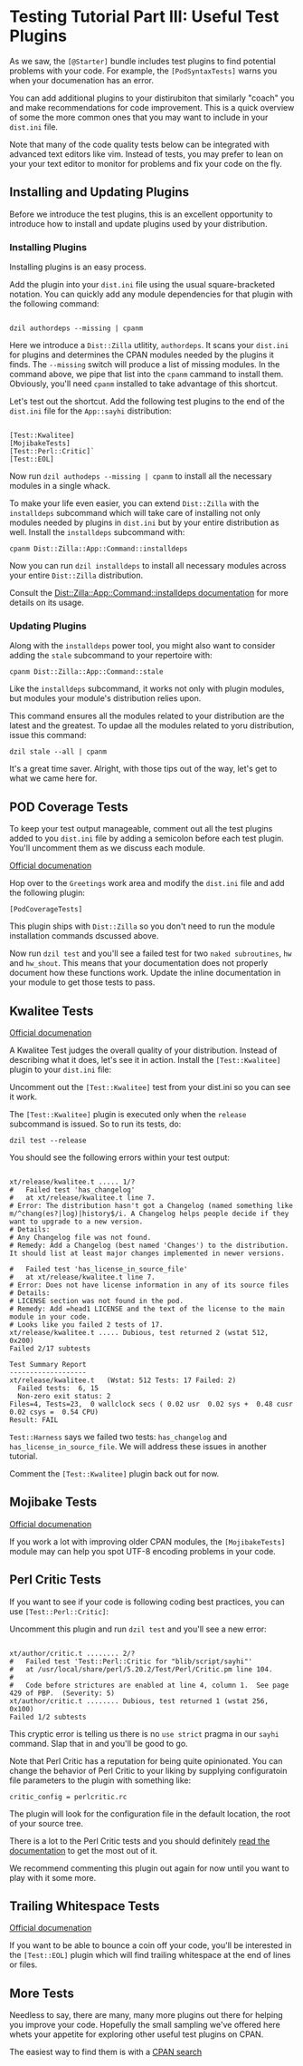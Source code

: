 # Testing Tutorial Part III: Useful Test Plugins

As we saw, the `[@Starter]` bundle includes test plugins to find potential
problems with your code. For example, the `[PodSyntaxTests]` warns you when your
documenation has an error.

You can add additional plugins to your distirubiton that similarly "coach" you
and make recommendations for code improvement. This is a quick overview of some
the more common ones that you may want to include in your `dist.ini` file.

Note that many of the code quality tests below can be integrated with advanced
text editors like vim. Instead of tests, you may prefer to lean on your
your text editor to monitor for problems and fix your code on the fly.

## Installing and Updating Plugins

Before we introduce the test plugins, this is an excellent opportunity to
introduce how to install and update plugins used by your distribution.

### Installing Plugins

Installing plugins is an easy process.

Add the plugin into your `dist.ini` file using the usual square-bracketed
notation. You can quickly add any module dependencies for that plugin with the
following command:

```

dzil authordeps --missing | cpanm

```

Here we introduce a `Dist::Zilla` utlitity, `authordeps`. It scans your
`dist.ini` for plugins and determines the CPAN modules needed by the plugins it
finds. The `--missing` switch will produce a list of missing modules. In the
command above, we pipe that list into the `cpanm` cammand to install them.
Obviously, you'll need `cpanm` installed to take advantage of this shortcut.

Let's test out the shortcut. Add the following test plugins to the end of the
`dist.ini` file for the `App::sayhi` distribution:

```

[Test::Kwalitee]
[MojibakeTests]
[Test::Perl::Critic]`
[Test::EOL]

```

Now run `dzil authodeps --missing | cpanm` to install all the necessary modules
in a single whack.

To make your life even easier, you can extend `Dist::Zilla` with the
`installdeps` subcommand which will take care of installing not only modules
needed by plugins in `dist.ini` but by your entire distribution as well. Install
the `installdeps` subcommand with:

`cpanm Dist::Zilla::App::Command::installdeps`

Now you can run `dzil installdeps` to install all necessary modules across your
entire `Dist::Zilla` distribution.

Consult the
 [Dist::Zilla::App::Command::installdeps documentation](https://metacpan.org/pod/Dist::Zilla::App::Command::installdeps)
for more details on its usage.

### Updating Plugins

Along with the `installdeps` power tool, you might also want to consider adding
the `stale` subcommand to your repertoire with:

`cpanm Dist::Zilla::App::Command::stale`

Like the `installdeps` subcommand, it works not only with plugin modules, but
modules your module's distribution relies upon.

This command ensures all the modules related to your distribution are the latest
and the greatest. To updae all the modules related to yoru distribution, issue
this command:

`dzil stale --all | cpanm`

It's a great time saver. Alright, with those tips out of the way, let's get to
what we came here for.

## POD Coverage Tests

To keep your test output manageable, comment out all the test plugins added to
you `dist.ini` file by adding a semicolon before each test plugin. You'll
uncomment them as we discuss each module.

[Official documenation](https://metacpan.org/pod/Dist::Zilla::Plugin::PodCoverageTests)

Hop over to the `Greetings` work area and modify the `dist.ini` file and add the
following plugin:

`[PodCoverageTests]`

This plugin ships with `Dist::Zilla` so you don't need to run the module
installation commands dscussed above.

Now run `dzil test` and you'll see a failed test for two `naked subroutines`,
`hw` and `hw_shout`. This means that your documentation does not properly
document how these functions work. Update the inline documentation in your
module to get those tests to pass.

## Kwalitee Tests

[Official documenation](https://metacpan.org/pod/Dist::Zilla::Plugin::Test::Kwalitee)

A Kwalitee Test judges the overall quality of your distribution. Instead of
describing what it does, let's see it in action. Install the `[Test::Kwalitee]`
plugin to your `dist.ini` file:

Uncomment out the `[Test::Kwalitee]` test from your dist.ini so you can see it
work.

The `[Test::Kwalitee]` plugin is executed only when the `release` subcommand is issued.
So to run its tests, do:

`dzil test --release`

You should see the following errors within your test output:

```

xt/release/kwalitee.t ..... 1/?
#   Failed test 'has_changelog'
#   at xt/release/kwalitee.t line 7.
# Error: The distribution hasn't got a Changelog (named something like m/^chang(es?|log)|history$/i. A Changelog helps people decide if they want to upgrade to a new version.
# Details:
# Any Changelog file was not found.
# Remedy: Add a Changelog (best named 'Changes') to the distribution. It should list at least major changes implemented in newer versions.

#   Failed test 'has_license_in_source_file'
#   at xt/release/kwalitee.t line 7.
# Error: Does not have license information in any of its source files
# Details:
# LICENSE section was not found in the pod.
# Remedy: Add =head1 LICENSE and the text of the license to the main module in your code.
# Looks like you failed 2 tests of 17.
xt/release/kwalitee.t ..... Dubious, test returned 2 (wstat 512, 0x200)
Failed 2/17 subtests

Test Summary Report
-------------------
xt/release/kwalitee.t   (Wstat: 512 Tests: 17 Failed: 2)
  Failed tests:  6, 15
  Non-zero exit status: 2
Files=4, Tests=23,  0 wallclock secs ( 0.02 usr  0.02 sys +  0.48 cusr  0.02 csys =  0.54 CPU)
Result: FAIL

```

`Test::Harness` says we failed two tests: `has_changelog` and
`has_license_in_source_file`. We will address these issues in another tutorial.

Comment the `[Test::Kwalitee]` plugin back out for now.

## Mojibake Tests

[Official documenation](https://metacpan.org/pod/Dist::Zilla::Plugin::MojibakeTests)

If you work a lot with improving older CPAN modules, the `[MojibakeTests]` module may can help
you spot UTF-8 encoding problems in your code.

## Perl Critic Tests

If you want to see if your code is following coding best practices, you can use
`[Test::Perl::Critic]`:

Uncomment this plugin and run `dzil test` and you'll see a new error:

```

xt/author/critic.t ........ 2/?
#   Failed test 'Test::Perl::Critic for "blib/script/sayhi"'
#   at /usr/local/share/perl/5.20.2/Test/Perl/Critic.pm line 104.
#
#   Code before strictures are enabled at line 4, column 1.  See page 429 of PBP.  (Severity: 5)
xt/author/critic.t ........ Dubious, test returned 1 (wstat 256, 0x100)
Failed 1/2 subtests

```

This cryptic error is telling us there is no `use strict` pragma in our `sayhi`
command.  Slap that in and you'll be good to go.

Note that Perl Critic has a reputation for being quite opinionated. You can
change the behavior of Perl Critic to your liking by supplying configuratoin
file parameters to the plugin with something like:

`critic_config = perlcritic.rc`

The plugin will look for the configuration file in the default location, the
root of your source tree.

There is a lot to the Perl Critic tests and you should definitely [read the
documentation](https://metacpan.org/pod/Test::Perl::Critic) to get the most out
of it.

We recommend commenting this plugin out again for now until you want to play
with it some more.

## Trailing Whitespace Tests

[Official documenation](https://metacpan.org/pod/Dist::Zilla::Plugin::Test::EOL)

If you want to be able to bounce a coin off your code, you'll be interested in
the `[Test::EOL]` plugin which will find trailing whitespace at the
end of lines or files.

## More Tests

Needless to say, there are many, many more plugins out there for helping you
improve your code. Hopefully the small sampling we've offered here whets your
appetite for exploring other useful test plugins on CPAN.

The easiest way to find them is with a [CPAN
search](https://metacpan.org/search?q=dist%3A%3AZilla%3A%3ATest)
